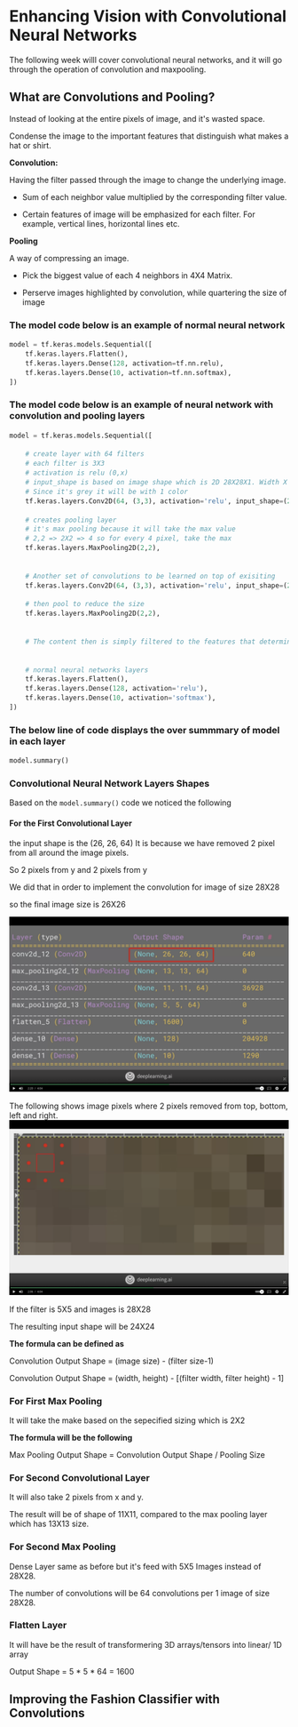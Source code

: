 # Enhancing Vision with Convolutional Neural Networks

The following week willl cover convolutional neural networks, and it will go through the operation of convolution and maxpooling.

## What are Convolutions and Pooling?

Instead of looking at the entire pixels of image, and  it's wasted space.

Condense the image to the important features that distinguish what makes a hat or shirt.

**Convolution:**

  Having the filter passed through the image to change the underlying image.

- Sum of each neighbor value multiplied by the corresponding filter value.

- Certain features of image will be emphasized for each filter. For example, vertical lines, horizontal lines etc.

**Pooling**

A way of compressing an image.

- Pick the biggest value of each 4 neighbors in 4X4 Matrix.

- Perserve images highlighted by convolution, while quartering the size of image


### The model code below is an example of normal neural network

```python
model = tf.keras.models.Sequential([
    tf.keras.layers.Flatten(),
    tf.keras.layers.Dense(128, activation=tf.nn.relu),
    tf.keras.layers.Dense(10, activation=tf.nn.softmax),
])
```

### The model code below is an example of neural network with convolution and pooling layers

```python
model = tf.keras.models.Sequential([

    # create layer with 64 filters
    # each filter is 3X3
    # activation is relu (0,x)
    # input_shape is based on image shape which is 2D 28X28X1. Width X Height X Depth/Colors
    # Since it's grey it will be with 1 color 
    tf.keras.layers.Conv2D(64, (3,3), activation='relu', input_shape=(28, 28, 1))

    # creates pooling layer
    # it's max pooling because it will take the max value
    # 2,2 => 2X2 => 4 so for every 4 pixel, take the max
    tf.keras.layers.MaxPooling2D(2,2),


    # Another set of convolutions to be learned on top of exisiting
    tf.keras.layers.Conv2D(64, (3,3), activation='relu', input_shape=(28, 28, 1))

    # then pool to reduce the size
    tf.keras.layers.MaxPooling2D(2,2),


    # The content then is simply filtered to the features that determine the output


    # normal neural networks layers
    tf.keras.layers.Flatten(),
    tf.keras.layers.Dense(128, activation='relu'),
    tf.keras.layers.Dense(10, activation='softmax'),
])
```

### The below line of code displays the over summmary of model in each layer

```python
model.summary()
```

### Convolutional Neural Network Layers Shapes

Based on the `model.summary()` code we noticed the following



#### For the First Convolutional Layer

the input shape is the (26, 26, 64)
It is because we have removed 2 pixel from all around the image pixels.

So 2 pixels from y and 2 pixels from y

We did that in order to implement the convolution for image of size 28X28

so the final image size is 26X26

![image of cnn summary](images/CNN-1.png)

The following shows image pixels where 2 pixels removed from top, bottom, left and right.
![image of cnn summary](images/CNN-2.png)


If the filter is 5X5 and images is 28X28

The resulting input shape will be 24X24


**The formula can be defined as**

Convolution Output Shape = (image size) - (filter size-1)

Convolution Output Shape = (width, height) - [(filter width, filter height) - 1]


### For First Max Pooling

It will take the make based on the sepecified sizing which is 2X2

**The formula will be the following**

Max Pooling Output Shape = Convolution Output Shape / Pooling Size



### For Second Convolutional Layer

It will also take 2 pixels from x and y.

The result will be of shape of 11X11, compared to the max pooling layer which has 13X13 size.


### For Second Max Pooling

Dense Layer same as before but it's feed with 5X5 Images instead of 28X28.

The number of convolutions will be 64 convolutions per 1 image of size 28X28.


### Flatten Layer

It will have be the result of transformering 3D arrays/tensors into linear/ 1D array

Output Shape = 5 * 5 * 64 = 1600


## Improving the Fashion Classifier with Convolutions

